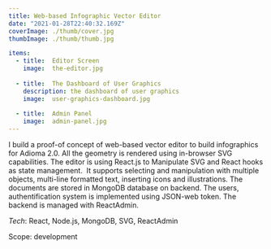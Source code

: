 ```yaml
---
title: Web-based Infographic Vector Editor
date: "2021-01-28T22:40:32.169Z"
coverImage: ./thumb/cover.jpg
thumbImage: ./thumb/thumb.jpg

items:
  - title:  Editor Screen
    image:  the-editor.jpg
    
  - title:  The Dashboard of User Graphics
    description: the dashboard of user graphics
    image:  user-graphics-dashboard.jpg
    
  - title:  Admin Panel
    image:  admin-panel.jpg
---
```


I build a proof-of concept of web-based vector editor to build infographics for Adioma 2.0. All the geometry is rendered using in-browser SVG capabilities. The editor is using React.js to Manipulate SVG and React hooks as state management. 
It supports selecting and manipulation with multiple objects, multi-line formatted text, inserting icons and illustrations.
The documents are stored in MongoDB database on backend.
The users, authentification system is implemented using JSON-web token.
The backend is managed with ReactAdmin.

*Tech*: React, Node.js, MongoDB, SVG, ReactAdmin

Scope: development
